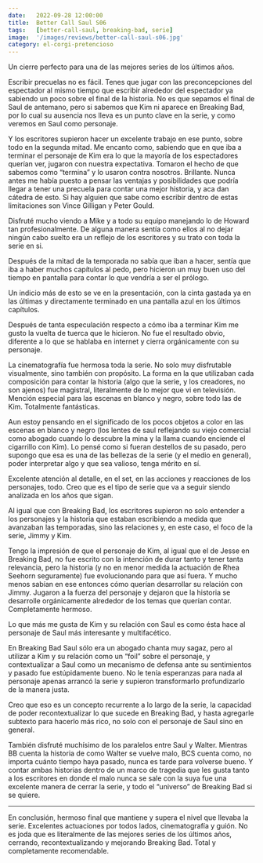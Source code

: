 ```yaml
---
date:   2022-09-28 12:00:00
title:  Better Call Saul S06
tags:   [better-call-saul, breaking-bad, serie]
image:  '/images/reviews/better-call-saul-s06.jpg'
category: el-corgi-pretencioso
---
```

Un cierre perfecto para una de las mejores series de los últimos años.

Escribir precuelas no es fácil. Tenes que jugar con las preconcepciones del espectador al mismo tiempo que escribir alrededor del espectador ya sabiendo un poco sobre el final de la historia. No es que sepamos el final de Saul de antemano, pero si sabemos que Kim ni aparece en Breaking Bad, por lo cual su ausencia nos lleva es un punto clave en la serie, y como veremos en Saul como personaje.

Y los escritores supieron hacer un excelente trabajo en ese punto, sobre todo en la segunda mitad. Me encanto como, sabiendo que en que iba a terminar el personaje de Kim era lo que la mayoría de los espectadores querían ver, jugaron con nuestra expectativa. Tomaron el hecho de que sabemos como “termina” y lo usaron contra nosotros. Brillante. Nunca antes me había puesto a pensar las ventajas y posibilidades que podría llegar a tener una precuela para contar una mejor historia, y aca dan cátedra de esto. Si hay alguien que sabe como escribir dentro de estas limitaciones son Vince Gilligan y Peter Gould.

Disfruté mucho viendo a Mike y a todo su equipo manejando lo de Howard tan profesionalmente. De alguna manera sentía como ellos al no dejar ningún cabo suelto era un reflejo de los escritores y su trato con toda la serie en si.

Después de la mitad de la temporada no sabía que iban a hacer, sentía que iba a haber muchos capítulos al pedo, pero hicieron un muy buen uso del tiempo en pantalla para contar lo que vendría a ser el prólogo.

Un indicio más de esto se ve en la presentación, con la cinta gastada ya en las últimas y directamente terminado en una pantalla azul en los últimos capítulos.

Después de tanta especulación respecto a cómo iba a terminar Kim me gusto la vuelta de tuerca que le hicieron. No fue el resultado obvio, diferente a lo que se hablaba en internet y cierra orgánicamente con su personaje.

La cinematografía fue hermosa toda la serie. No solo muy disfrutable visualmente, sino también con propósito. La forma en la que utilizaban cada composición para contar la historia (algo que la serie, y los creadores, no son ajenos) fue magistral, literalmente de lo mejor que vi en televisión. Mención especial para las escenas en blanco y negro, sobre todo las de Kim. Totalmente fantásticas.


Aun estoy pensando en el significado de los pocos objetos a color en las escenas en blanco y negro (los lentes de saul reflejando su viejo comercial como abogado cuando lo descubre la mina y la llama cuando enciende el cigarrillo con Kim). Lo pensé como si fueran destellos de su pasado, pero supongo que esa es una de las bellezas de la serie (y el medio en general), poder interpretar algo y que sea valioso, tenga mérito en sí.

Excelente atención al detalle, en el set, en las acciones y reacciones de los personajes, todo. Creo que es el tipo de serie que va a seguir siendo analizada en los años que sigan.

Al igual que con Breaking Bad, los escritores supieron no solo entender a los personajes y la historia que estaban escribiendo a medida que avanzaban las temporadas, sino las relaciones y, en este caso,  el foco de la serie, Jimmy y Kim.

Tengo la impresión de que el personaje de Kim, al igual que el de Jesse en Breaking Bad, no fue escrito con la intención de durar tanto y tener tanta relevancia, pero la historia (y no en menor medida la actuación de Rhea Seehorn seguramente) fue evolucionando para que así fuera. Y mucho menos sabían en ese entonces cómo querían desarrollar su relación con Jimmy. Jugaron a la fuerza del personaje y dejaron que la historia se desarrolle orgánicamente alrededor de los temas que querían contar. Completamente hermoso.

Lo que más me gusta de Kim y su relación con Saul es como ésta hace al personaje de Saul más interesante y multifacético.

En Breaking Bad Saul sólo era un abogado chanta muy sagaz, pero al utilizar a Kim y su relación como un “foil” sobre el personaje, y contextualizar a Saul como un mecanismo de defensa ante su sentimientos y pasado fue estúpidamente bueno. No le tenía esperanzas para nada al personaje apenas arrancó la serie y supieron transformarlo profundizarlo de la manera justa.

Creo que eso es un concepto recurrente a lo largo de la serie, la capacidad de poder recontextualizar lo que sucede en Breaking Bad, y hasta agregarle subtexto para hacerlo más rico, no solo con el personaje de Saul sino en general.

También disfruté muchísimo de los paralelos entre Saul y Walter. Mientras BB cuenta la historia de como Walter se vuelve malo, BCS cuenta como, no importa cuánto tiempo haya pasado, nunca es tarde para volverse bueno. Y contar ambas historias dentro de un marco de tragedia que les gusta tanto a los escritores en donde el malo nunca se sale con la suya fue una excelente manera de cerrar la serie, y todo el “universo” de Breaking Bad si se quiere.

<hr>

En conclusión, hermoso final que mantiene y supera el nivel que llevaba la serie. Excelentes actuaciones por todos lados, cinematografía y guión. No es joda que es literalmente de las mejores series de los últimos años, cerrando, recontextualizando y mejorando Breaking Bad. Total y completamente recomendable.